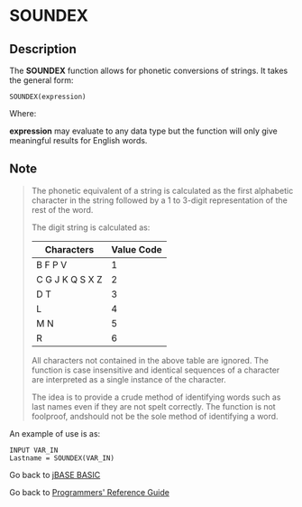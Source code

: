 # SOUNDEX

<PageHeader />

## Description

The **SOUNDEX** function allows for phonetic conversions of strings. It takes the general form:

```
SOUNDEX(expression)
```

Where:

**expression** may evaluate to any data type but the function will only give meaningful results for English words.

## Note

> The phonetic equivalent of a string is calculated as the first alphabetic character in the string followed by a 1 to 3-digit representation of the rest of the word.
>
> The digit string is calculated as:
>
> | Characters | Value Code |
> | --- | --- |
> | B F P V | 1 |
> | C G J K Q S X Z | 2 |
> | D T | 3 |
> | L | 4 |
> | M N | 5 |
> | R | 6 |
>
>
>
> All characters not contained in the above table are ignored. The function is case insensitive and identical sequences of a character are interpreted as a single instance of the character.
>
> The idea is to provide a crude method of identifying words such as last names even if they are not spelt correctly. The function is not foolproof, andshould not be the sole method of identifying a word.

An example of use is as:

```
INPUT VAR_IN
Lastname = SOUNDEX(VAR_IN)
```

Go back to [jBASE BASIC](./../README.md)

Go back to [Programmers' Reference Guide](./../../reference-guides/jbc/README.md)

<PageFooter />
